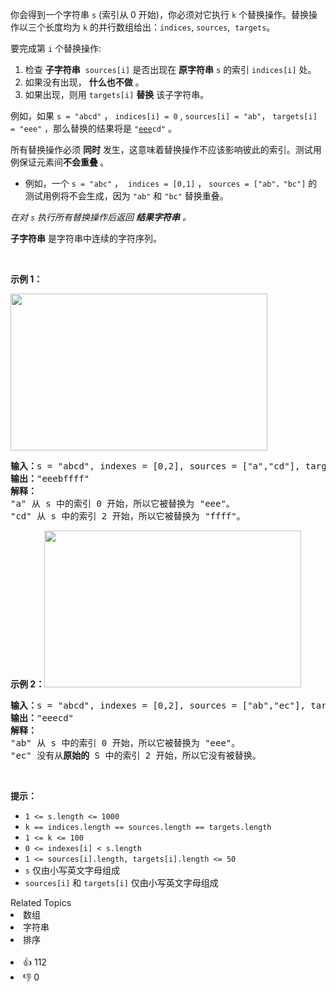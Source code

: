 <p>你会得到一个字符串 <code>s</code>&nbsp;(索引从 0 开始)，你必须对它执行 <code>k</code> 个替换操作。替换操作以三个长度均为 <code>k</code> 的并行数组给出：<code>indices</code>,&nbsp;<code>sources</code>,&nbsp;&nbsp;<code>targets</code>。</p>

<p>要完成第 <code>i</code> 个替换操作:</p>

<ol> 
 <li>检查 <strong>子字符串</strong> &nbsp;<code>sources[i]</code>&nbsp;是否出现在 <strong>原字符串</strong> <code>s</code> 的索引&nbsp;<code>indices[i]</code>&nbsp;处。</li> 
 <li>如果没有出现，&nbsp;<strong>什么也不做</strong>&nbsp;。</li> 
 <li>如果出现，则用&nbsp;<code>targets[i]</code>&nbsp;<strong>替换</strong>&nbsp;该子字符串。</li> 
</ol>

<p>例如，如果 <code>s = "abcd"</code>&nbsp;，&nbsp;<code>indices[i] = 0</code> ,&nbsp;<code>sources[i] = "ab"</code>， <code>targets[i] = "eee"</code> ，那么替换的结果将是 <code>"<u>eee</u>cd"</code> 。</p>

<p>所有替换操作必须 <strong>同时</strong> 发生，这意味着替换操作不应该影响彼此的索引。测试用例保证元素间<strong>不会重叠 </strong>。</p>

<ul> 
 <li>例如，一个 <code>s = "abc"</code> ，&nbsp; <code>indices = [0,1]</code> ， <code>sources = ["ab"，"bc"]</code>&nbsp;的测试用例将不会生成，因为 <code>"ab"</code> 和 <code>"bc"</code> 替换重叠。</li> 
</ul>

<p><em>在对 <code>s</code>&nbsp;执行所有替换操作后返回 <strong>结果字符串</strong> 。</em></p>

<p><strong>子字符串</strong> 是字符串中连续的字符序列。</p>

<p>&nbsp;</p>

<p><strong>示例 1：</strong></p>

<p><img src="https://assets.leetcode.com/uploads/2021/06/12/833-ex1.png" style="height: 251px; width: 411px;" /></p>

<pre>
<strong>输入：</strong>s = "abcd", indexes = [0,2], sources = ["a","cd"], targets = ["eee","ffff"]
<strong>输出：</strong>"eeebffff"
<strong>解释：
</strong>"a" 从 s 中的索引 0 开始，所以它被替换为 "eee"。
"cd" 从 s 中的索引 2 开始，所以它被替换为 "ffff"。
</pre>

<p><strong>示例 2：</strong><img src="https://assets.leetcode.com/uploads/2021/06/12/833-ex2-1.png" style="height: 251px; width: 411px;" /></p>

<pre>
<strong>输入：</strong>s = "abcd", indexes = [0,2], sources = ["ab","ec"], targets = ["eee","ffff"]
<strong>输出：</strong>"eeecd"
<strong>解释：
</strong>"ab" 从 s 中的索引 0 开始，所以它被替换为 "eee"。
"ec" 没有从<strong>原始的</strong> S 中的索引 2 开始，所以它没有被替换。
</pre>

<p>&nbsp;</p>

<p><strong>提示：</strong></p>

<ul> 
 <li><code>1 &lt;= s.length &lt;= 1000</code></li> 
 <li><code>k == indices.length == sources.length == targets.length</code></li> 
 <li><code>1 &lt;= k &lt;= 100</code></li> 
 <li><code>0 &lt;= indexes[i] &lt; s.length</code></li> 
 <li><code>1 &lt;= sources[i].length, targets[i].length &lt;= 50</code></li> 
 <li><code>s</code> 仅由小写英文字母组成</li> 
 <li><code>sources[i]</code> 和 <code>targets[i]</code> 仅由小写英文字母组成</li> 
</ul>

<div><div>Related Topics</div><div><li>数组</li><li>字符串</li><li>排序</li></div></div><br><div><li>👍 112</li><li>👎 0</li></div>